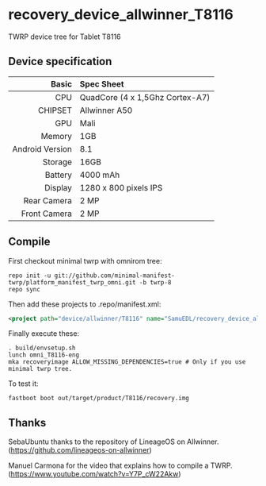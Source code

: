 # recovery_device_allwinner_T8116
TWRP device tree for Tablet T8116

## Device specification

Basic   | Spec Sheet
-------:|:------------------------
CPU     | QuadCore (4 x 1,5Ghz Cortex-A7)
CHIPSET | Allwinner A50
GPU     | Mali
Memory  | 1GB
Android Version | 8.1
Storage | 16GB
Battery | 4000 mAh
Display | 1280 x 800 pixels IPS
Rear Camera  | 2 MP
Front Camera | 2 MP


## Compile

First checkout minimal twrp with omnirom tree:

```
repo init -u git://github.com/minimal-manifest-twrp/platform_manifest_twrp_omni.git -b twrp-8
repo sync
```

Then add these projects to .repo/manifest.xml:

```xml
<project path="device/allwinner/T8116" name="SamuEDL/recovery_device_allwinner_T8116" remote="github" revision="android-8" />
```

Finally execute these:

```
. build/envsetup.sh
lunch omni_T8116-eng
mka recoveryimage ALLOW_MISSING_DEPENDENCIES=true # Only if you use minimal twrp tree.
```

To test it:

```
fastboot boot out/target/product/T8116/recovery.img
```
## Thanks
SebaUbuntu thanks to the repository of LineageOS on Allwinner. (https://github.com/lineageos-on-allwinner)

Manuel Carmona for the video that explains how to compile a TWRP. (https://www.youtube.com/watch?v=Y7P_cW22Akw)


